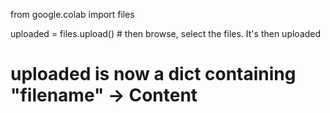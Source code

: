from google.colab import files

uploaded = files.upload() # then browse, select the files. It's then uploaded

# uploaded is now a dict containing "filename" -> Content
